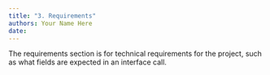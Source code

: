 ```yaml
---
title: "3. Requirements"
authors: Your Name Here
date: 
---
```


The requirements section is for technical requirements for the project, such as what fields are expected in an interface call.